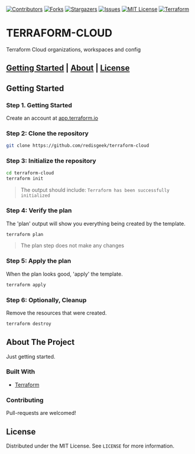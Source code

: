 [![Contributors][contributors-shield]][contributors-url]
[![Forks][forks-shield]][forks-url]
[![Stargazers][stars-shield]][stars-url]
[![Issues][issues-shield]][issues-url]
[![MIT License][license-shield]][license-url]
[![Terraform](https://github.com/redisgeek/terraform-cloud/actions/workflows/terraform.yml/badge.svg?branch=main)](https://github.com/redisgeek/terraform-cloud/actions/workflows/terraform.yml)

# TERRAFORM-CLOUD

Terraform Cloud organizations, workspaces and config

## [Getting Started](#getting-started) | [About](#about-the-project) | [License](#license)

## Getting Started

### Step 1. Getting Started

Create an account at [app.terraform.io](https://app.terraform.io)

### Step 2: Clone the repository

```bash
git clone https://github.com/redisgeek/terraform-cloud
```

### Step 3: Initialize the repository

```bash
cd terraform-cloud
terraform init
```
>The output should include: ```Terraform has been successfully initialized```


### Step 4: Verify the plan

The 'plan' output will show you everything being created by the template.

```bash
terraform plan
```
>The plan step does not make any changes


### Step 5: Apply the plan

When the plan looks good, 'apply' the template.

```bash
terraform apply
```

### Step 6: Optionally, Cleanup

Remove the resources that were created.

```bash
terraform destroy
```

## About The Project

Just getting started.

### Built With

* [Terraform](https://terraform.io)

### Contributing

Pull-requests are welcomed!

## License

Distributed under the MIT License. See `LICENSE` for more information.

[contributors-shield]: https://img.shields.io/github/contributors/redisgeek/terraform-cloud.svg?style=for-the-badge
[contributors-url]: https://github.com/redisgeek/terraform-cloud/graphs/contributors
[forks-shield]: https://img.shields.io/github/forks/redisgeek/terraform-cloud.svg?style=for-the-badge
[forks-url]: https://github.com/redisgeek/terraform-cloud/network/members
[stars-shield]: https://img.shields.io/github/stars/redisgeek/terraform-cloud.svg?style=for-the-badge
[stars-url]: https://github.com/redisgeek/terraform-cloud/stargazers
[issues-shield]: https://img.shields.io/github/issues/redisgeek/terraform-cloud.svg?style=for-the-badge
[issues-url]: https://github.com/redisgeek/terraform-cloud/issues
[license-shield]: https://img.shields.io/github/license/redisgeek/terraform-cloud.svg?style=for-the-badge
[license-url]: https://github.com/redisgeek/terraform-cloud/blob/main/LICENSE
